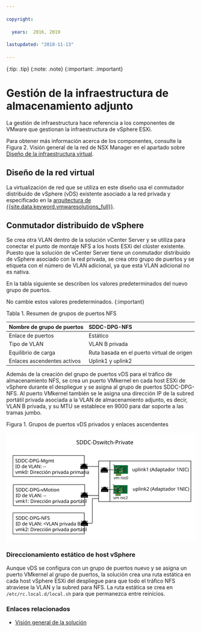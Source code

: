 ```yaml
---

copyright:

  years:  2016, 2019

lastupdated: "2018-11-13"

---
```


{:tip: .tip}
{:note: .note}
{:important: .important}

# Gestión de la infraestructura de almacenamiento adjunto

La gestión de infraestructura hace referencia a los componentes de VMware que gestionan la infraestructura de vSphere ESXi.

Para obtener más información acerca de los componentes, consulte la Figura 2. Visión general de la red de NSX Manager en el apartado sobre [Diseño de la infraestructura virtual](../solution/design_virtualinfrastructure.html).

## Diseño de la red virtual

La virtualización de red que se utiliza en este diseño usa el conmutador distribuido de vSphere (vDS) existente asociado a la red privada y especificado en la [arquitectura de {{site.data.keyword.vmwaresolutions_full}}](../solution/solution_overview.html).

## Conmutador distribuido de vSphere

Se crea otra VLAN dentro de la solución vCenter Server y se utiliza para conectar el punto de montaje NFS a los hosts ESXi del clúster existente. Puesto que la solución de vCenter Server tiene un conmutador distribuido de vSphere asociado con la red privada, se crea otro grupo de puertos y se etiqueta con el número de VLAN adicional, ya que esta VLAN adicional no es nativa.

En la tabla siguiente se describen los valores predeterminados del nuevo grupo de puertos.

No cambie estos valores predeterminados.
{:important}

Tabla 1. Resumen de grupos de puertos NFS

| Nombre de grupo de puertos | SDDC-DPG-NFS |
|:--------------- |:------------ |
| Enlace de puertos | Estático |
| Tipo de VLAN | VLAN B privada |
| Equilibrio de carga | Ruta basada en el puerto virtual de origen |
| Enlaces ascendentes activos | Uplink1 y uplink2 |

Además de la creación del grupo de puertos vDS para el tráfico de almacenamiento NFS, se crea un puerto VMkernel en cada host ESXi de vSphere durante el despliegue y se asigna al grupo de puertos SDDC-DPG-NFS. Al puerto VMkernel también se le asigna una dirección IP de la subred portátil privada asociada a la VLAN de almacenamiento adjunto, es decir, VLAN B privada, y su MTU se establece en 9000 para dar soporte a las tramas jumbo.

Figura 1. Grupos de puertos vDS privados y enlaces ascendentes

![Grupos de puertos vDS privados y enlaces ascendentes](private_vds_portgroups_and_uplinks.svg "Grupos de puertos vDS privados y enlaces ascendentes")

### Direccionamiento estático de host vSphere

Aunque vDS se configura con un grupo de puertos nuevo y se asigna un puerto VMkernel al grupo de puertos, la solución crea una ruta estática en cada host vSphere ESXi del despliegue para que todo el tráfico NFS atraviese la VLAN y la subred para NFS. La ruta estática se crea en `/etc/rc.local.d/local.sh` para que permanezca entre reinicios.

### Enlaces relacionados

* [Visión general de la solución](../solution/solution_overview.html)
